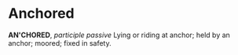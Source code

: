 # Anchored

**AN'CHORED**, _participle passive_ Lying or riding at anchor; held by an anchor; moored; fixed in safety.